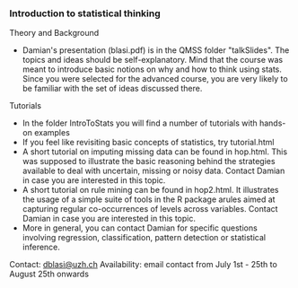 ### Introduction to statistical thinking

Theory and Background  
- Damian's presentation (blasi.pdf) is in the QMSS folder "talkSlides". The topics and ideas should be self-explanatory. Mind that the course was meant to introduce basic notions on why and how to think using stats. Since you were selected for the advanced course, you are very likely to be familiar with the set of ideas discussed there.
 
Tutorials
- In the folder IntroToStats you will find a number of tutorials with hands-on examples
- If you feel like revisiting basic concepts of statistics, try tutorial.html
- A short tutorial on imputing missing data can be found in hop.html. This was supposed to illustrate the basic reasoning behind the strategies available to deal with uncertain, missing or noisy data. Contact Damian in case you are interested in this topic.
 - A short tutorial on rule mining can be found in hop2.html. It illustrates the usage of a simple suite of tools in the R package arules aimed at capturing regular co-occurrences of levels across variables. Contact Damian in case you are interested in this topic.
- More in general, you can contact Damian for specific questions involving regression, classification, pattern detection or statistical inference.
  
Contact: dblasi@uzh.ch
Availability: email contact from July 1st - 25th to August 25th onwards
